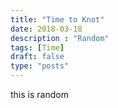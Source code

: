 ```yaml
---
title: "Time to Knot"
date: 2018-03-18
description : "Random"
tags: [Time]
draft: false
type: "posts"
---
```


this is random